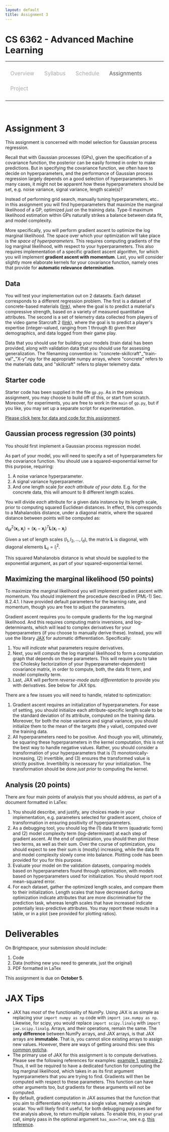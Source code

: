 ```yaml
---
layout: default
title: Assignment 3
---
```


<style>
.topnav {
  overflow: hidden;
  background-color: #fdfdfd;
}

.topnav a {
  float: left;
  color: #aaaaaa;
  text-align: center;
  padding: 14px 16px;
  text-decoration: none;
  font-size: 17px;
}

.topnav a:hover {
  color: #555555;
}

.topnav a.active {
  color: #555555;
}
</style>

<script type="text/x-mathjax-config">
  MathJax.Hub.Config({
    tex2jax: {inlineMath: [["$","$"],["\\(","\\)"]]}
  });
</script>
<script type="text/javascript" src="https://cdnjs.cloudflare.com/ajax/libs/mathjax/2.7.0/MathJax.js?config=TeX-AMS_CHTML"></script>

# CS 6362 - Advanced Machine Learning

---

<div class='topnav'>
  <a href="/teaching/aml/fall2022">Overview</a>
  <a href="/teaching/aml/fall2022/syllabus">Syllabus</a>
  <a href="/teaching/aml/fall2022/schedule">Schedule</a>
  <a class='active' href="/teaching/aml/fall2022/assignments">Assignments</a>
  <a href="/teaching/aml/fall2022/project">Project</a>
</div>

---

<br>

# Assignment 3

This assignment is concerned with model selection for Gaussian process regression.

Recall that with Gaussian processes (GPs), given the specification of a covariance function, the posterior can be easily formed in order to make predictions. But in specifying the covariance function, we often have to decide on hyperparameters, and the performance of Gaussian process regression largely depends on a good selection of hyperparameters. In many cases, it might not be apparent how these hyperparameters should be set, e.g. noise variance, signal variance, length scale(s)?

Instead of performing grid search, manually tuning hyperparameters, etc.. in this assignment you will find hyperparameters that maximize the marginal likelihood of a GP, optimized _just_ on the training data. Type-II maximum likelihood estimation within GPs naturally strikes a balance between data fit, and model complexity.

More specifically, you will perform gradient ascent to optimize the log marginal likelihood. The space over which your optimization will take place is the _space of hyperparameters_. This requires computing gradients of the log marginal likelihood, with respect to your hyperparameters. This also requires implementation of a specific gradient ascent algorithm, for which you will implement **gradient ascent with momentum**. Last, you will consider slightly more elaborate kernels for your covariance function, namely ones that provide for **automatic relevance determination**.

## Data

You will test your implementation out on 2 datasets. Each dataset corresponds to a different regression problem. The first is a dataset of concrete-based materials ([link](https://archive-beta.ics.uci.edu/ml/datasets/concrete+compressive+strength)), where the goal is to predict a material's compressive strength, based on a variety of measured quantitative attributes. The second is a set of telemetry data collected from players of the video game Starcraft 2 ([link](https://archive-beta.ics.uci.edu/ml/datasets/skillcraft1+master+table+dataset)), where the goal is to predict a player's expertise (integer-valued, ranging from 1 through 8) given their demographics, and data logged from their game play.

Data that you should use for building your models (train data) has been provided, along with validation data that you should use for assessing generalization. The filenaming convention is: "concrete-skillcraft"\_"train-val"\_"X-y".npy for the appropriate numpy arrays, where "concrete" refers to the materials data, and "skillcraft" refers to player telemetry data.

## Starter code

Starter code has been supplied in the file `gp.py`. As in the previous assignment, you may choose to build off of this, or start from scratch. Moreover, for experiments, you are free to work in the `main` of `gp.py`, but if you like, you may set up a separate script for experimentation.

[Please click here for data and code for this assignment](https://vanderbilt.box.com/s/2dac8383qn0a1b8vm1e2mfax21keyoau).

## Gaussian process regression (30 points)

You should first implement a Gaussian process regression model.

As part of your model, you will need to specify a set of hyperparameters for the covariance function. You should use a squared-exponential kernel for this purpose, requiring:
1. A noise variance hyperparameter.
2. A signal variance hyperparameter.
3. And one length scale _for each attribute of your data_. E.g. for the concrete data, this will amount to 8 different length scales.

You will divide _each_ attribute for a given data instance by its length scale, prior to computing squared Euclidean distances. In effect, this corresponds to a Mahalanobis distance, under a diagonal matrix, where the squared distance between points will be computed as:

$d_M^2(\mathbf{x}_i,\mathbf{x}_j) = (\mathbf{x}_i - \mathbf{x}_j)^T \mathbf{L} (\mathbf{x}_i - \mathbf{x}_j)$

Given a set of length scales $(l_1,l_2,\ldots,l_d)$, the matrix $\mathbf{L}$ is diagonal, with diagonal elements $\mathbf{L}_{ii} = l_i^2$.

This squared Mahalanobis distance is what should be supplied to the exponential argument, as part of your squared-exponential kernel.

## Maximizing the marginal likelihood (50 points)

To maximize the marginal likelihood you will implement gradient ascent with momentum. You should implement the procedure described in (PML-1) Sec. 8.2.4.1. I have provided default parameters for the learning rate, and momentum, though you are free to adjust the parameters.

Gradient ascent requires you to compute gradients for the log marginal likelihood. And this requires computing matrix inversions, and log-determinants, which will lead to complex derivatives for your hyperparameters (if you choose to manually derive these). Instead, you will use the library [JAX](https://jax.readthedocs.io/en/latest/) for automatic differentiation. Specifically:
1. You will _indicate_ what parameters require derivatives.
2. Next, you will _compute_ the log marginal likelihood to form a computation graph that depends on these parameters. This will require you to take the Cholesky factorization of your (hyperparameter-dependent) covariance matrix, in order to compute, both, the data fit term, and model complexity term.
3. Last, JAX will perform _reverse-mode auto differentation_ to provide you with derivatives.
See below for JAX tips.

There are a few issues you will need to handle, related to optimization:
1. Gradient ascent requires an initialization of hyperparameters. For ease of setting, you should initialize each attribute-specific length scale to be the standard deviation of its attribute, computed on the training data. Moreover, for both the noise variance and signal variance, you should initialize them to the mean of the targets (the `y` value), computed over the training data.
2. All hyperparameters need to be positive. And though you will, ultimately, be squaring these hyperparameters in the kernel computation, this is not the best way to handle negative values. Rather, you should consider a transformation of your hyperparameters that is (1) monotonically-increasing, (2) invertible, and (3) ensures the transformed value is strictly positive. Invertibility is necessary for your initialization. The transformation should be done _just prior_ to computing the kernel.

## Analysis (20 points)

There are four main points of analysis that you should address, as part of a document formatted in LaTex:
1. You should describe, and justify, any choices made in your implementation, e.g. parameters selected for gradient ascent, choice of transformation in ensuring positivity of hyperparameters.
2. As a debugging tool, you should log the (1) data fit term (quadratic form) and (2) model complexity term (log-determinant) at each step of gradient ascent. At the end of optimization, you should then plot these two terms, as well as their sum. Over the course of optimization, you should expect to see their sum is (mostly) increasing, while the data fit and model complexity slowly come into balance. Plotting code has been provided for you for this purpose.
3. Evaluate your model on the validation datasets, comparing models based on hyperparameters found through optimization, with models based on hyperparameters used for initialization. You should report root mean-squared error.
4. For each dataset, gather the optimized length scales, and compare them to their initialization. Length scales that have decreased during optimization indicate attributes that are more discriminative for the prediction task, whereas length scales that have increased indicate potentially less-predictive attributes. You may report these results in a table, or in a plot (see provided for plotting ratios).

# Deliverables

On Brightspace, your submission should include:
1. Code
2. Data (nothing new you need to generate, just the original)
3. PDF formatted in LaTex

This assignment is due on **October 5**.

# JAX Tips

* JAX has _most_ of the functionality of NumPy. Using JAX is as simple as replacing your `import numpy as np` code with `import jax.numpy as np`. Likewise, for scipy, you would replace `import scipy.linalg` with `import jax.scipy.linalg`. Arrays, and their operations, remain the same. The **only difference** between NumPy arrays, and JAX arrays, is that JAX arrays are **immutable**. That is, you cannot slice existing arrays to assign new values. However, there are ways of getting around this: see this [common gotcha](https://jax.readthedocs.io/en/latest/notebooks/Common_Gotchas_in_JAX.html#array-updates-x-at-idx-set-y).
* The primary use of JAX for this assignment is to compute derivatives. Please see the following references for examples: [example 1](https://jax.readthedocs.io/en/latest/notebooks/quickstart.html#taking-derivatives-with-grad), [example 2](https://jax.readthedocs.io/en/latest/jax-101/01-jax-basics.html#jax-first-transformation-grad). Thus, it will be required to have a dedicated function for computing the log marginal likelihood, which takes in as its first argument hyperparameters that you are trying to find. Gradients will then be computed with respect to these parameters. This function can have other arguments too, but gradients for these arguments will not be computed.
* By default, gradient computation in JAX assumes that the function that you aim to differentiate only returns a single value, namely a single scalar. You will likely find it useful, for both debugging purposes and for the analysis above, to return multiple values. To enable this, in your `grad` call, simply pass in the optional argument `has_aux=True`, see e.g. [this reference](https://jax.readthedocs.io/en/latest/jax-101/01-jax-basics.html?highlight=has_aux#auxiliary-data).

